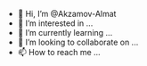 - 👋 Hi, I’m @Akzamov-Almat
- 👀 I’m interested in ...
- 🌱 I’m currently learning ...
- 💞️ I’m looking to collaborate on ...
- 📫 How to reach me ...

<!---
Akzamov-Almat/Akzamov-Almat is a ✨ special ✨ repository because its `README.md` (this file) appears on your GitHub profile.
You can click the Preview link to take a look at your changes.
--->
